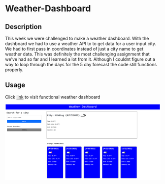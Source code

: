 # Weather-Dashboard

## Description
This week we were challenged to make a weather dashboard. With the dashboard we had to use a weather API to to get data for a user input city. We had to first pass in coordinates instead of just a city name to get weather data. This was definitely the most challenging assignment that we've had so far and I learned a lot from it. Although I couldnt figure out a way to loop through the days for the 5 day forecast the code still functions properly.

## Usage

Click [link](https://n8trask.github.io/Weather-Dashboard/) to visit functional weather dashboard

![screenshot](./assets/images/screenshot.png)